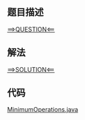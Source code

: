 ## 题目描述

[==>QUESTION<==](https://leetcode.cn/problems/make-array-zero-by-subtracting-equal-amounts/description/)

## 解法

[==>SOLUTION<==](https://leetcode.cn/problems/make-array-zero-by-subtracting-equal-amounts/solutions/2128232/shi-shu-zu-zhong-suo-you-yuan-su-du-deng-ix12/)

## 代码

[MinimumOperations.java](https://github.com/Marshal7cc/leetcode-java/blob/master/src/hashtable/MinimumOperations.java)


